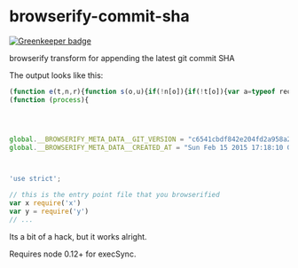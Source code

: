 browserify-commit-sha
============

[![Greenkeeper badge](https://badges.greenkeeper.io/kumavis/browserify-commit-sha.svg)](https://greenkeeper.io/)

browserify transform for appending the latest git commit SHA

The output looks like this:

```js
(function e(t,n,r){function s(o,u){if(!n[o]){if(!t[o]){var a=typeof require=="function"&&require;if(!u&&a)return a(o,!0);if(i)return i(o,!0);var f=new Error("Cannot find module '"+o+"'");throw f.code="MODULE_NOT_FOUND",f}var l=n[o]={exports:{}};t[o][0].call(l.exports,function(e){var n=t[o][1][e];return s(n?n:e)},l,l.exports,e,t,n,r)}return n[o].exports}var i=typeof require=="function"&&require;for(var o=0;o<r.length;o++)s(r[o]);return s})({1:[function(require,module,exports){
(function (process){




global.__BROWSERIFY_META_DATA__GIT_VERSION = "c6541cbdf842e204fd2a958a28e83ba7be42f3c9";
global.__BROWSERIFY_META_DATA__CREATED_AT = "Sun Feb 15 2015 17:18:10 GMT-0500 (PET)";



'use strict';

// this is the entry point file that you browserified
var x require('x')
var y = require('y')
// ...
```


Its a bit of a hack, but it works alright.

Requires node 0.12+ for execSync.
